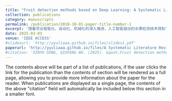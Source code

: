 ```yaml
---
title: "Fruit detection methods based on Deep Learning: A Systematic Literature Review"
collection: publications
category: manuscripts
permalink: /publication/2010-10-01-paper-title-number-1
excerpt: '随着农业智能化、自动化、机械化的深入推进，人工智能驱动的水果检测技术得到了迅速发展。水果目标检测作为农业计算机视觉领域的一项重要任务，面临着诸多挑战。本文系统回顾了该领域的最新突破和代表性研究。在深入分析现有研究的基础上，本文将水果目标检测的深度学习模型分为四种不同的场景：小样本检测（解决数据采集挑战和高标注成本）、复杂场景检测（处理重叠、遮挡和光照变化环境中的检测问题）、小目标场景（增强模型识别低像素、密集目标的能力）和实时场景（开发轻量级检测算法以提高推理速度）。总结了各场景下的创新技术方案和检测性能，分析了水果检测的最新进展，为该领域的技术创新提供了有价值的支持和参考。'
date: 2025-03-03
venue: 'IEEE ACCESS'
#slidesurl: 'http://yyuliaaa.github.io/files/slides1.pdf'
paperurl: 'http://yyuliaaa.github.io/files/A Systematic Literature Review.pdf'
#citation: 'XINYU GONG, QIUFENG WU. (2025). &quot;Fruit detection methods based on Deep Learning: A Systematic Literature Review.&quot; <i>IEEE ACCESS</i>. 1(1).'
---
```


The contents above will be part of a list of publications, if the user clicks the link for the publication than the contents of section will be rendered as a full page, allowing you to provide more information about the paper for the reader. When publications are displayed as a single page, the contents of the above "citation" field will automatically be included below this section in a smaller font.
